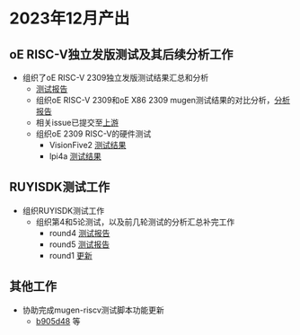 # 2023年12月产出
## oE RISC-V独立发版测试及其后续分析工作
- 组织了oE RISC-V 2309独立发版测试结果汇总和分析
  - [测试报告](https://gitee.com/yunxiangluo/openEuler-RISC-V-23.09-independent/blob/master/QEMU/README.md)
  - 组织oE RISC-V 2309和oE X86 2309 mugen测试结果的对比分析，[分析报告](https://github.com/Pagerd/PLCT/blob/main/Report/Dec/week23/mugen_readme.md)
  - 相关issue已提交至[上游](https://gitee.com/openeuler/mugen/issues?state=open)
  - 组织oE 2309 RISC-V的硬件测试
    - VisionFive2 [测试结果](https://gitee.com/yunxiangluo/openEuler-RISC-V-23.09-independent/tree/master/VisionFive2)
    - lpi4a [测试结果](https://gitee.com/yunxiangluo/openEuler-RISC-V-23.09-independent/tree/master/lpi4a)
  
## RUYISDK测试工作
- 组织RUYISDK测试工作
  - 组织第4和5论测试，以及前几轮测试的分析汇总补完工作
    - round4 [测试报告](https://gitee.com/yunxiangluo/ruyi-sdk-v0.2-test/tree/master/pre_round4)
    - round5 [测试报告](https://gitee.com/yunxiangluo/ruyi-sdk-v0.2-test/tree/master/pre_round5)
    - round1 [更新](https://gitee.com/yunxiangluo/ruyi-sdk-v0.2-test/tree/master/pre_round1)
## 其他工作
- 协助完成mugen-riscv测试脚本功能更新
  - [b905d48](https://github.com/weilinfox/mugen-riscv/commit/b905d48c5e283edd43d69d95ffec7d94b448c637) 等
